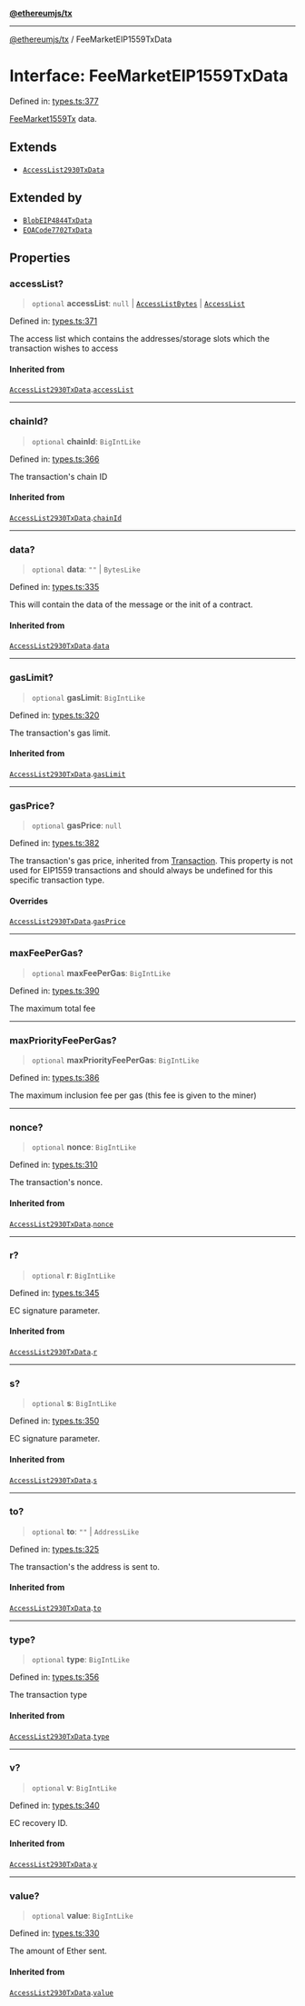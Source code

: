 [**@ethereumjs/tx**](../README.md)

***

[@ethereumjs/tx](../README.md) / FeeMarketEIP1559TxData

# Interface: FeeMarketEIP1559TxData

Defined in: [types.ts:377](https://github.com/Dargon789/ethereumjs-monorepo/blob/master/packages/tx/src/types.ts#L377)

[FeeMarket1559Tx](../classes/FeeMarket1559Tx.md) data.

## Extends

- [`AccessList2930TxData`](AccessList2930TxData.md)

## Extended by

- [`BlobEIP4844TxData`](BlobEIP4844TxData.md)
- [`EOACode7702TxData`](EOACode7702TxData.md)

## Properties

### accessList?

> `optional` **accessList**: `null` \| [`AccessListBytes`](../type-aliases/AccessListBytes.md) \| [`AccessList`](../type-aliases/AccessList.md)

Defined in: [types.ts:371](https://github.com/Dargon789/ethereumjs-monorepo/blob/master/packages/tx/src/types.ts#L371)

The access list which contains the addresses/storage slots which the transaction wishes to access

#### Inherited from

[`AccessList2930TxData`](AccessList2930TxData.md).[`accessList`](AccessList2930TxData.md#accesslist)

***

### chainId?

> `optional` **chainId**: `BigIntLike`

Defined in: [types.ts:366](https://github.com/Dargon789/ethereumjs-monorepo/blob/master/packages/tx/src/types.ts#L366)

The transaction's chain ID

#### Inherited from

[`AccessList2930TxData`](AccessList2930TxData.md).[`chainId`](AccessList2930TxData.md#chainid)

***

### data?

> `optional` **data**: `""` \| `BytesLike`

Defined in: [types.ts:335](https://github.com/Dargon789/ethereumjs-monorepo/blob/master/packages/tx/src/types.ts#L335)

This will contain the data of the message or the init of a contract.

#### Inherited from

[`AccessList2930TxData`](AccessList2930TxData.md).[`data`](AccessList2930TxData.md#data)

***

### gasLimit?

> `optional` **gasLimit**: `BigIntLike`

Defined in: [types.ts:320](https://github.com/Dargon789/ethereumjs-monorepo/blob/master/packages/tx/src/types.ts#L320)

The transaction's gas limit.

#### Inherited from

[`AccessList2930TxData`](AccessList2930TxData.md).[`gasLimit`](AccessList2930TxData.md#gaslimit)

***

### gasPrice?

> `optional` **gasPrice**: `null`

Defined in: [types.ts:382](https://github.com/Dargon789/ethereumjs-monorepo/blob/master/packages/tx/src/types.ts#L382)

The transaction's gas price, inherited from [Transaction](Transaction.md).  This property is not used for EIP1559
transactions and should always be undefined for this specific transaction type.

#### Overrides

[`AccessList2930TxData`](AccessList2930TxData.md).[`gasPrice`](AccessList2930TxData.md#gasprice)

***

### maxFeePerGas?

> `optional` **maxFeePerGas**: `BigIntLike`

Defined in: [types.ts:390](https://github.com/Dargon789/ethereumjs-monorepo/blob/master/packages/tx/src/types.ts#L390)

The maximum total fee

***

### maxPriorityFeePerGas?

> `optional` **maxPriorityFeePerGas**: `BigIntLike`

Defined in: [types.ts:386](https://github.com/Dargon789/ethereumjs-monorepo/blob/master/packages/tx/src/types.ts#L386)

The maximum inclusion fee per gas (this fee is given to the miner)

***

### nonce?

> `optional` **nonce**: `BigIntLike`

Defined in: [types.ts:310](https://github.com/Dargon789/ethereumjs-monorepo/blob/master/packages/tx/src/types.ts#L310)

The transaction's nonce.

#### Inherited from

[`AccessList2930TxData`](AccessList2930TxData.md).[`nonce`](AccessList2930TxData.md#nonce)

***

### r?

> `optional` **r**: `BigIntLike`

Defined in: [types.ts:345](https://github.com/Dargon789/ethereumjs-monorepo/blob/master/packages/tx/src/types.ts#L345)

EC signature parameter.

#### Inherited from

[`AccessList2930TxData`](AccessList2930TxData.md).[`r`](AccessList2930TxData.md#r)

***

### s?

> `optional` **s**: `BigIntLike`

Defined in: [types.ts:350](https://github.com/Dargon789/ethereumjs-monorepo/blob/master/packages/tx/src/types.ts#L350)

EC signature parameter.

#### Inherited from

[`AccessList2930TxData`](AccessList2930TxData.md).[`s`](AccessList2930TxData.md#s)

***

### to?

> `optional` **to**: `""` \| `AddressLike`

Defined in: [types.ts:325](https://github.com/Dargon789/ethereumjs-monorepo/blob/master/packages/tx/src/types.ts#L325)

The transaction's the address is sent to.

#### Inherited from

[`AccessList2930TxData`](AccessList2930TxData.md).[`to`](AccessList2930TxData.md#to)

***

### type?

> `optional` **type**: `BigIntLike`

Defined in: [types.ts:356](https://github.com/Dargon789/ethereumjs-monorepo/blob/master/packages/tx/src/types.ts#L356)

The transaction type

#### Inherited from

[`AccessList2930TxData`](AccessList2930TxData.md).[`type`](AccessList2930TxData.md#type)

***

### v?

> `optional` **v**: `BigIntLike`

Defined in: [types.ts:340](https://github.com/Dargon789/ethereumjs-monorepo/blob/master/packages/tx/src/types.ts#L340)

EC recovery ID.

#### Inherited from

[`AccessList2930TxData`](AccessList2930TxData.md).[`v`](AccessList2930TxData.md#v)

***

### value?

> `optional` **value**: `BigIntLike`

Defined in: [types.ts:330](https://github.com/Dargon789/ethereumjs-monorepo/blob/master/packages/tx/src/types.ts#L330)

The amount of Ether sent.

#### Inherited from

[`AccessList2930TxData`](AccessList2930TxData.md).[`value`](AccessList2930TxData.md#value)
